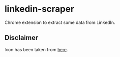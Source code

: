 # linkedin-scraper
Chrome extension to extract some data from LinkedIn.

## Disclaimer

Icon has been taken from [here](https://www.shareicon.net/spider-595720).